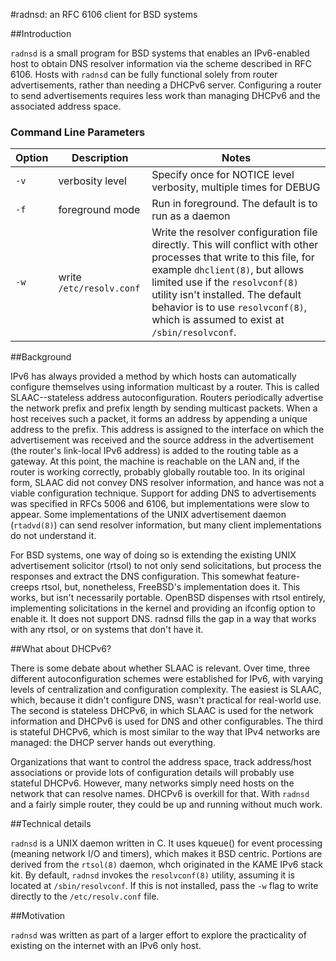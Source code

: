 #radnsd: an RFC 6106 client for BSD systems

##Introduction

`radnsd` is a small program for BSD systems that enables an IPv6-enabled host to obtain DNS resolver information via the scheme described in RFC 6106. Hosts with `radnsd` can be fully functional solely from router advertisements, rather than needing a DHCPv6 server. Configuring a router to send advertisements requires less work than managing DHCPv6 and the associated address space.

### Command Line Parameters
|Option|Description|Notes|
|---|---|---|
|`-v`| verbosity level|Specify once for NOTICE level verbosity, multiple times for DEBUG|
|`-f`| foreground mode|Run in foreground. The default is to run as a  daemon|
|`-w`| write `/etc/resolv.conf`|Write the resolver configuration file directly. This will conflict with other processes that write to this file, for example `dhclient(8)`, but allows limited use if the `resolvconf(8)` utility isn't installed. The default behavior is to use `resolvconf(8)`, which is assumed to exist at `/sbin/resolvconf`.|


##Background

IPv6 has always provided a method by which hosts can automatically configure themselves using information multicast by a router. This is called SLAAC--stateless address autoconfiguration. Routers periodically advertise the network prefix and prefix length by sending multicast packets. When a host receives such a packet, it forms an address by appending a unique address to the prefix. This address is assigned to the interface on which the advertisement was received and the source address in the advertisement (the router's link-local IPv6 address) is added to the routing table as a gateway. At this point, the machine is reachable on the LAN and, if the router is working correctly, probably globally routable too. In its original form, SLAAC did not convey DNS resolver information, and hance was not a viable configuration technique. Support for adding DNS to advertisements was specified in RFCs 5006 and 6106, but implementations were slow to appear. Some implementations of the UNIX advertisement daemon (`rtadvd(8)`) can send resolver information, but many client implementations do not understand it.

For BSD systems, one way of doing so is extending the existing UNIX advertisement solicitor (rtsol) to not only send solicitations, but process the responses and extract the DNS configuration. This somewhat feature-creeps rtsol, but, nonetheless, FreeBSD's implementation does it. This works, but isn't necessarily portable. OpenBSD dispenses with rtsol entirely,  implementing solicitations in the kernel and providing an ifconfig option to enable it. It does not support DNS. radnsd fills the gap in a way that works with any rtsol, or on systems that don't have it.

##What about DHCPv6?

There is some debate about whether SLAAC is relevant. Over time, three different autoconfiguration schemes were established for IPv6, with varying levels of centralization and configuration complexity. The easiest is SLAAC, which, because it didn't configure DNS, wasn't practical for real-world use. The second is stateless DHCPv6, in which SLAAC is used for the network information and DHCPv6 is used for DNS and other configurables. The third is stateful DHCPv6, which is most similar to the way that IPv4 networks are managed: the DHCP server hands out everything.

Organizations that want to control the address space, track address/host associations or provide lots of configuration details will probably use stateful DHCPv6. However, many networks simply need hosts on the network that can resolve names. DHCPv6 is overkill for that. With `radnsd` and a fairly simple router, they could be up and running without much work.

##Technical details

`radnsd` is a UNIX daemon written in C. It uses kqueue() for event processing (meaning network I/O and timers), which makes it BSD centric. Portions are derived from the `rtsol(8)` daemon, whch originated in the KAME IPv6 stack kit. By default, `radnsd` invokes the `resolvconf(8)` utility, assuming it is located at `/sbin/resolvconf`. If this is not installed, pass the `-w` flag to write directly to the `/etc/resolv.conf` file.

##Motivation

`radnsd` was written as part of a larger effort to explore the practicality of existing on the internet with an IPv6 only host.
